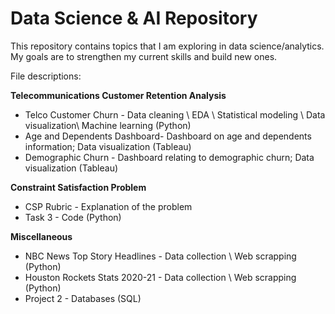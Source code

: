 # Data Science & AI Repository
This repository contains topics that I am exploring in data science/analytics. My goals are to strengthen my current skills and build new ones.

File descriptions: 

**Telecommunications Customer Retention Analysis**
* Telco Customer Churn - Data cleaning \ EDA \ Statistical modeling \ Data visualization\ Machine learning (Python)
* Age and Dependents Dashboard- Dashboard on age and dependents information; Data visualization (Tableau) 
* Demographic Churn - Dashboard relating to demographic churn; Data visualization (Tableau)  

**Constraint Satisfaction Problem**
* CSP Rubric - Explanation of the problem
* Task 3 - Code (Python)

**Miscellaneous**

* NBC News Top Story Headlines - Data collection \  Web scrapping (Python)
* Houston Rockets Stats 2020-21 - Data collection \ Web scrapping (Python)
* Project 2 - Databases (SQL) 

